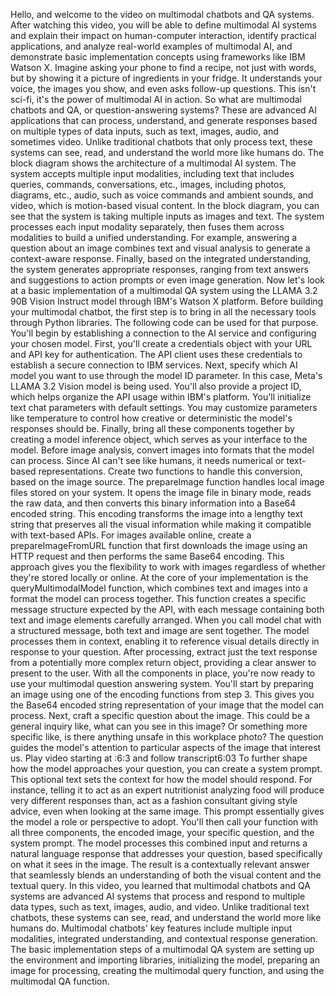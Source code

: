 Hello, and welcome to the video on multimodal chatbots and QA systems. After watching this video, you will be able to define multimodal AI systems and explain their impact on human-computer interaction, identify practical applications, and analyze real-world examples of multimodal AI, and demonstrate basic implementation concepts using frameworks like IBM Watson X. Imagine asking your phone to find a recipe, not just with words, but by showing it a picture of ingredients in your fridge. It understands your voice, the images you show, and even asks follow-up questions. This isn't sci-fi, it's the power of multimodal AI in action. So what are multimodal chatbots and QA, or question-answering systems? These are advanced AI applications that can process, understand, and generate responses based on multiple types of data inputs, such as text, images, audio, and sometimes video. Unlike traditional chatbots that only process text, these systems can see, read, and understand the world more like humans do. The block diagram shows the architecture of a multimodal AI system. The system accepts multiple input modalities, including text that includes queries, commands, conversations, etc., images, including photos, diagrams, etc., audio, such as voice commands and ambient sounds, and video, which is motion-based visual content. In the block diagram, you can see that the system is taking multiple inputs as images and text. The system processes each input modality separately, then fuses them across modalities to build a unified understanding. For example, answering a question about an image combines text and visual analysis to generate a context-aware response. Finally, based on the integrated understanding, the system generates appropriate responses, ranging from text answers and suggestions to action prompts or even image generation. Now let's look at a basic implementation of a multimodal QA system using the LLAMA 3.2 90B Vision Instruct model through IBM's Watson X platform. Before building your multimodal chatbot, the first step is to bring in all the necessary tools through Python libraries. The following code can be used for that purpose. You'll begin by establishing a connection to the AI service and configuring your chosen model. First, you'll create a credentials object with your URL and API key for authentication. The API client uses these credentials to establish a secure connection to IBM services. Next, specify which AI model you want to use through the model ID parameter. In this case, Meta's LLAMA 3.2 Vision model is being used. You'll also provide a project ID, which helps organize the API usage within IBM's platform. You'll initialize text chat parameters with default settings. You may customize parameters like temperature to control how creative or deterministic the model's responses should be. Finally, bring all these components together by creating a model inference object, which serves as your interface to the model. Before image analysis, convert images into formats that the model can process. Since AI can't see like humans, it needs numerical or text-based representations. Create two functions to handle this conversion, based on the image source. The prepareImage function handles local image files stored on your system. It opens the image file in binary mode, reads the raw data, and then converts this binary information into a Base64 encoded string. This encoding transforms the image into a lengthy text string that preserves all the visual information while making it compatible with text-based APIs. For images available online, create a prepareImageFromURL function that first downloads the image using an HTTP request and then performs the same Base64 encoding. This approach gives you the flexibility to work with images regardless of whether they're stored locally or online. At the core of your implementation is the queryMultimodalModel function, which combines text and images into a format the model can process together. This function creates a specific message structure expected by the API, with each message containing both text and image elements carefully arranged. When you call model chat with a structured message, both text and image are sent together. The model processes them in context, enabling it to reference visual details directly in response to your question. After processing, extract just the text response from a potentially more complex return object, providing a clear answer to present to the user. With all the components in place, you're now ready to use your multimodal question answering system. You'll start by preparing an image using one of the encoding functions from step 3. This gives you the Base64 encoded string representation of your image that the model can process. Next, craft a specific question about the image. This could be a general inquiry like, what can you see in this image? Or something more specific like, is there anything unsafe in this workplace photo? The question guides the model's attention to particular aspects of the image that interest us.
Play video starting at :6:3 and follow transcript6:03
To further shape how the model approaches your question, you can create a system prompt. This optional text sets the context for how the model should respond. For instance, telling it to act as an expert nutritionist analyzing food will produce very different responses than, act as a fashion consultant giving style advice, even when looking at the same image. This prompt essentially gives the model a role or perspective to adopt. You'll then call your function with all three components, the encoded image, your specific question, and the system prompt. The model processes this combined input and returns a natural language response that addresses your question, based specifically on what it sees in the image. The result is a contextually relevant answer that seamlessly blends an understanding of both the visual content and the textual query. In this video, you learned that multimodal chatbots and QA systems are advanced AI systems that process and respond to multiple data types, such as text, images, audio, and video. Unlike traditional text chatbots, these systems can see, read, and understand the world more like humans do. Multimodal chatbots' key features include multiple input modalities, integrated understanding, and contextual response generation. The basic implementation steps of a multimodal QA system are setting up the environment and importing libraries, initializing the model, preparing an image for processing, creating the multimodal query function, and using the multimodal QA function.